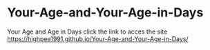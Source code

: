# Your-Age-and-Your-Age-in-Days
Your Age and Age in Days
click the link to acces the site https://highpee1991.github.io/Your-Age-and-Your-Age-in-Days/
